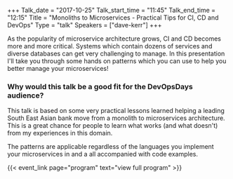 +++
Talk_date = "2017-10-25"
Talk_start_time = "11:45"
Talk_end_time = "12:15"
Title = "Monoliths to Microservices - Practical Tips for CI, CD and DevOps"
Type = "talk"
Speakers = ["dave-kerr"]
+++

As the popularity of microservice architecture grows, CI and CD becomes more and more critical. Systems which contain dozens of services and diverse databases can get very challenging to manage. In this presentation I'll take you through some hands on patterns which you can use to help you better manage your microservices!

### Why would this talk be a good fit for the DevOpsDays audience?

This talk is based on some very practical lessons learned helping a leading South East Asian bank move from a monolith to microservices architecture. This is a great chance for people to learn what works (and what doesn't) from my experiences in this domain.

The patterns are applicable regardless of the languages you implement your microservices in and a all accompanied with code examples.

{{< event_link page="program" text="view full program" >}}
